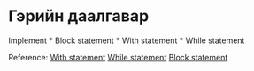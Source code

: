 


# Гэрийн даалгавар
Implement
	* Block statement
	* With statement
	* While statement

Reference:
	[With statement](https://www.ecma-international.org/ecma-262/5.1/#sec-12.10)
	[While statement](https://www.ecma-international.org/ecma-262/5.1/#sec-12.6.2)
	[Block statement](https://www.ecma-international.org/ecma-262/5.1/#sec-12.1)
